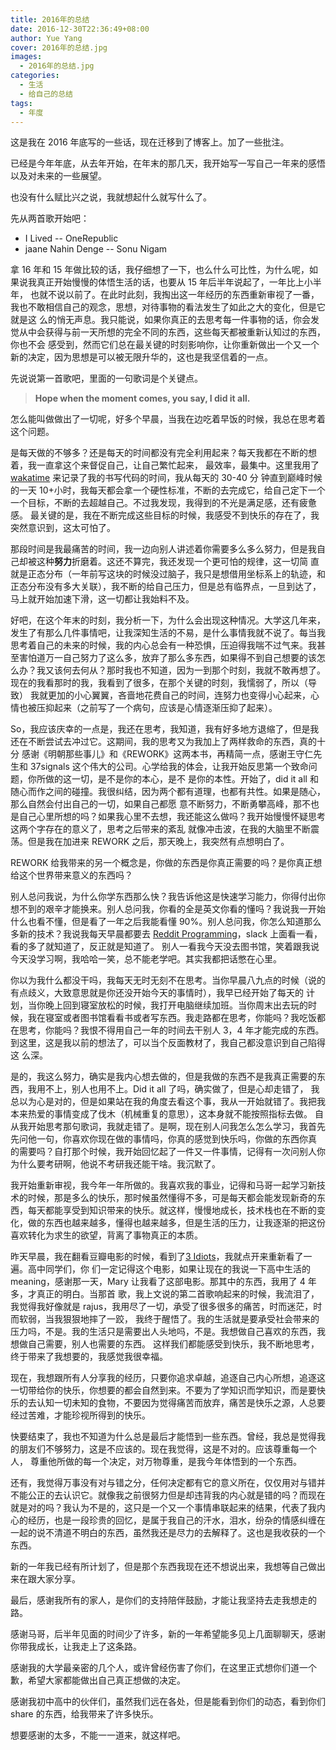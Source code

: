 ```yaml
---
title: 2016年的总结
date: 2016-12-30T22:36:49+08:00
author: Yue Yang
cover: 2016年的总结.jpg
images:
  - 2016年的总结.jpg
categories:
  - 生活
  - 给自己的总结
tags:
  - 年度
---
```


这是我在 2016 年底写的一些话，现在迁移到了博客上。加了一些批注。

<!--more-->

已经是今年年底，从去年开始，在年末的那几天，我开始写一写自己一年来的感悟以及对未来的一些展望。

也没有什么赋比兴之说，我就想起什么就写什么了。

先从两首歌开始吧：

- I Lived -- OneRepublic
- jaane Nahin Denge -- Sonu Nigam

拿 16 年和 15 年做比较的话，我仔细想了一下，也么什么可比性，为什么呢，如果说我真正开始慢慢的体悟生活的话，也要从 15 年后半年说起了，一年比上小半年，
也就不说以前了。在此时此刻，我掏出这一年经历的东西重新审视了一番，我也不敢相信自己的观念，思想，对待事物的看法发生了如此之大的变化，但是它就是这
么的悄无声息。我只能说，如果你真正的去思考每一件事物的话，你会发觉从中会获得与前一天所想的完全不同的东西，这些每天都被重新认知过的东西，你也不会
感受到，然而它们总在最关键的时刻影响你，让你重新做出一个又一个新的决定，因为思想是可以被无限升华的，这也是我坚信着的一点。

先说说第一首歌吧，里面的一句歌词是个关键点。

> **Hope when the moment comes, you say, I did it all.**

怎么能叫做做出了一切呢，好多个早晨，当我在边吃着早饭的时候，我总在思考着这个问题。

是每天做的不够多？还是每天的时间都没有完全利用起来？每天我都在不断的想着，我一直拿这个来督促自己，让自己繁忙起来，
最效率，最集中。这里我用了 <a href="https://wakatime.com" target="_blank">wakatime</a> 来记录了我的书写代码的时间，我从每天的 30-40 分
钟直到巅峰时候的一天 10+小时，我每天都会拿一个硬性标准，不断的去完成它，给自己定下一个一个目标，不断的去超越自己。不过我发现，我得到的不光是满足感，还有疲惫感。
最关键的是，我在不断完成这些目标的时候，我感受不到快乐的存在了，我突然意识到，这太可怕了。

那段时间是我最痛苦的时间，我一边向别人讲述着你需要多么多么努力，但是我自己却被这种**努力**折磨着。这还不算完，我还发现一个更可怕的规律，这一切简
直就是正态分布（一年前写这块的时候没过脑子，我只是想借用坐标系上的轨迹，和正态分布没有多大关联），我不断的给自己压力，但是总有临界点，一旦到达了，
马上就开始加速下滑，这一切都让我始料不及。

好吧，在这个年末的时刻，我分析一下，为什么会出现这种情况。大学这几年来，发生了有那么几件事情吧，让我深知生活的不易，是什么事情我就不说了。每当我
思考着自己的未来的时候，我的内心总会有一种恐惧，压迫得我喘不过气来。我甚至害怕道万一自己努力了这么多，放弃了那么多东西，如果得不到自己想要的该怎
么办？我又该何去何从？那时我也不知道，因为一到那个时刻，我就不敢再想了。现在的我看那时的我，我看到了很多，在那个关键的时刻，我懦弱了，所以（导致）
我就更加的小心翼翼，吝啬地花费自己的时间，连努力也变得小心起来，心情也被压抑起来（之前写了一个病句，应该是心情逐渐压抑了起来）。

So，我应该庆幸的一点是，我还在思考，我知道，我有好多地方退缩了，但是我还在不断尝试去冲过它。这期间，我的思考又为我加上了两样救命的东西，真的十分
感谢《明朝那些事儿》和《REWORK》这两本书，再精简一点，感谢王守仁先生和 37signals 这个伟大的公司。心学给我的体会，让我开始反思第一个致命问题，你所做的这一切，是不是你的本心，是不
是你的本性。开始了，did it all 和随心而作之间的碰撞。我很纠结，因为两个都有道理，也都有共性。如果是随心，那么自然会付出自己的一切，如果自己都愿
意不断努力，不断勇攀高峰，那不也是自己心里所想的吗？如果我心里不去想，我还能这么做吗？我开始慢慢怀疑思考这两个字存在的意义了，思考之后带来的紊乱
就像冲击波，在我的大脑里不断震荡。但是我在加进来 REWORK 之后，那天晚上，我突然有点想明白了。

REWORK 给我带来的另一个概念是，你做的东西是你真正需要的吗？是你真正想给这个世界带来意义的东西吗？

别人总问我说，为什么你学东西那么快？我告诉他这是快速学习能力，你得付出你想不到的艰辛才能换来。别人总问我，你看的全是英文你看的懂吗？我说我一开始
什么也看不懂，但是看了一年之后我能看懂 90%。别人总问我，你怎么知道那么多新的技术？我说我每天早晨都要去
<a href="https://www.reddit.com/r/programming/" target="_blank">Reddit Programming</a>，slack 上面看一看，看的多了就知道了，反正就是知道了。
别人一看我今天没去图书馆，笑着跟我说今天没学习啊，我哈哈一笑，总不能老学吧。其实我都把话憋在心里。

你以为我什么都没干吗，我每天无时无刻不在思考。当你早晨八九点的时候（说的有点歧义，大致意思就是你还没开始今天的事情时），我早已经开始了每天的
计划，当你晚上回到寝室放松的时候，我打开电脑继续加班。当你周末出去玩的时候，我在寝室或者图书馆看看书或者写东西。我走路都在思考，你能吗？我吃饭都
在思考，你能吗？我恨不得用自己一年的时间去干别人 3，4 年才能完成的东西。到这里，这是我以前的想法了，可以当个反面教材了，我自己都没意识到自己陷得这
么深。

是的，我这么努力，确实是我内心想去做的，但是我做的东西不是我真正需要的东西，我用不上，别人也用不上。Did it all 了吗，确实做了，但是心却走错了，
我总以为心是对的，但是如果站在我的角度去看这个事，我从一开始就错了。我把我本来热爱的事情变成了伐木（机械重复的意思），这本身就不能按照指标去做。
自从我开始思考那句歌词，我就走错了。是啊，现在别人问我怎么怎么学习，我首先先问他一句，你喜欢你现在做的事情吗，你真的感觉到快乐吗，你做的东西你真
的需要吗？自打那个时候，我开始回忆起了一件又一件事情，记得有一次问别人你为什么要考研啊，他说不考研我还能干啥。我沉默了。

我开始重新审视，我今年一年所做的。我喜欢我的事业，记得和马哥一起学习新技术的时候，那是多么的快乐，那时候虽然懂得不多，可是每天都会能发现新奇的东
西，每天都能享受到知识带来的快乐。就这样，慢慢地成长，技术栈也在不断的变化，做的东西也越来越多，懂得也越来越多，但是生活的压力，让我逐渐的把这份
喜欢转化为求生的欲望，背离了事物真正的本质。

昨天早晨，我在翻看豆瓣电影的时候，看到了<a href="https://movie.douban.com/subject/3793023/" target="_blank">3 Idiots</a>，我就点开来重新看了一遍。高中同学们，你
们一定记得这个电影，如果让现在的我说一下高中生活的 meaning，感谢那一天，Mary 让我看了这部电影。那其中的东西，我用了 4 年多，才真正的明白。当那首
歌，我上文说的第二首歌响起来的时候，我流泪了，我觉得我好像就是 rajus，我用尽了一切，承受了很多很多的痛苦，时而迷茫，时而软弱，当我狠狠地摔了一跤，
我终于醒悟了。我的生活就是要承受社会带来的压力吗，不是。我的生活只是需要出人头地吗，不是。我想做自己喜欢的东西，我想做自己需要，别人也需要的东西。
这样我们都能感受到快乐，我不断地思考，终于带来了我想要的，我感觉我很幸福。

现在，我想跟所有人分享我的经历，只要你追求卓越，追逐自己内心所想，追逐这一切带给你的快乐，你想要的都会自然到来。不要为了学知识而学知识，而是要快
乐的去认知一切未知的食物，不要因为觉得痛苦而放弃，痛苦是快乐之源，人总要经过苦难，才能珍视所得到的快乐。

快要结束了，我也不知道为什么总是最后才能悟到一些东西。曾经，我总是觉得我的朋友们不够努力，这是不应该的。现在我觉得，这是不对的。应该尊重每一个人，
尊重他所做的每一个决定，对万物尊重，是我今年体悟到的一个东西。

还有，我觉得万事没有对与错之分，任何决定都有它的意义所在，仅仅用对与错并不能公正的去认识它。就像我之前很努力但是却违背我的内心就是错的吗？而现在
就是对的吗？我认为不是的，这只是一个又一个事情串联起来的结果，代表了我内心的经历，也是一段珍贵的回忆，是属于我自己的汗水，泪水，纷杂的情感纠缠在
一起的说不清道不明白的东西，虽然我还是尽力的去解释了。这也是我收获的一个东西。

新的一年我已经有所计划了，但是那个东西我现在还不想说出来，我想等自己做出来在跟大家分享。

最后，感谢我所有的家人，是你们的支持陪伴鼓励，才能让我坚持去走我想走的路。

感谢马哥，后半年见面的时间少了许多，新的一年希望能多见上几面聊聊天，感谢你带我成长，让我走上了这条路。

感谢我的大学最亲密的几个人，或许曾经伤害了你们，在这里正式想你们道一个歉，希望大家都能做出自己真正想做的决定。

感谢我初中高中的伙伴们，虽然我们远在各处，但是能看到你们的动态，看到你们 share 的东西，给我带来了许多快乐。

想要感谢的太多，不能一一道来，就这样吧。
